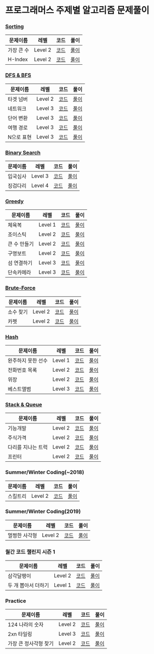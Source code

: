 # 프로그래머스 주제별 알고리즘 문제풀이

### [Sorting](https://programmers.co.kr/learn/courses/30/parts/12198)

|문제이름|레벨|코드|풀이|
|--|--|--|--|
|가장 큰 수|Level 2|[코드](https://github.com/jiwoo-kimm/problem-solving/blob/main/Programmers/Sorting/Maximum.java)|[풀이](https://velog.io/@jwkim/sorting-maximum)|
|H-Index|Level 2|[코드](https://github.com/jiwoo-kimm/problem-solving/blob/main/Programmers/Sorting/HIndex.java)|[풀이](https://velog.io/@jwkim/sorting-h-index)|

### [DFS & BFS](https://programmers.co.kr/learn/courses/30/parts/12421)

|문제이름|레벨|코드|풀이|
|--|--|--|--|
|타겟 넘버|Level 2|[코드](https://github.com/jiwoo-kimm/problem-solving/blob/main/Programmers/DFS%20%26%20BFS/TargetNumber.java)|[풀이](https://velog.io/@jwkim/DFS-target-number)|
|네트워크|Level 3|[코드](https://github.com/jiwoo-kimm/problem-solving/blob/main/Programmers/DFS%20%26%20BFS/Network.java)|[풀이](https://velog.io/@jwkim/BFS-network)|
|단어 변환|Level 3|[코드](https://github.com/jiwoo-kimm/problem-solving/blob/main/Programmers/DFS%20%26%20BFS/WordConversion.java)|[풀이](https://velog.io/@jwkim/DFS-word-conversion)
|여행 경로|Level 3|[코드](https://github.com/jiwoo-kimm/problem-solving/blob/main/Programmers/DFS%20%26%20BFS/TravelRoute.java)|[풀이](https://velog.io/@jwkim/DFS-travel-route)|
|N으로 표현|Level 3|[코드](https://github.com/jiwoo-kimm/problem-solving/blob/main/Programmers/DFS%20%26%20BFS/NExpression.java)|[풀이](https://velog.io/@jwkim/DFS-n-expression)|

### [Binary Search](https://programmers.co.kr/learn/courses/30/parts/12486)

|문제이름|레벨|코드|풀이|
|--|--|--|--|
|입국심사|Level 3|[코드](https://github.com/jiwoo-kimm/problem-solving/blob/main/Programmers/Binary%20Search/Immigration.java)|[풀이](https://velog.io/@jwkim/binary-search-immigration)|
|징검다리|Level 4|[코드](https://github.com/jiwoo-kimm/problem-solving/blob/main/Programmers/Binary%20Search/StepStones.java)|[풀이](https://velog.io/@jwkim/binary-search-step-stones)|

### [Greedy](https://programmers.co.kr/learn/courses/30/parts/12244)

|문제이름|레벨|코드|풀이|
|--|--|--|--|
|체육복|Level 1|[코드](https://github.com/jiwoo-kimm/problem-solving/blob/main/Programmers/Greedy/GymSuit.java)|[풀이](https://velog.io/@jwkim/greedy-gym-suit)|
|조이스틱|Level 2|[코드](https://github.com/jiwoo-kimm/problem-solving/blob/main/Programmers/Greedy/JoyStick.java)|[풀이](https://velog.io/@jwkim/greedy-joy-stick)|
|큰 수 만들기|Level 2|[코드](https://github.com/jiwoo-kimm/problem-solving/blob/main/Programmers/Greedy/MaxNum.java)|[풀이](https://velog.io/@jwkim/greedy-max-num)|
|구명보트|Level 2|[코드](https://github.com/jiwoo-kimm/problem-solving/blob/main/Programmers/Greedy/Lifeboat.java)|[풀이](https://velog.io/@jwkim/greedy-lifeboat)|
|섬 연결하기|Level 3|[코드](https://github.com/jiwoo-kimm/problem-solving/blob/main/Programmers/Greedy/Island.java)|[풀이](https://velog.io/@jwkim/greedy-island)|
|단속카메라|Level 3|[코드](https://github.com/jiwoo-kimm/problem-solving/blob/main/Programmers/Greedy/CCTV.java)|[풀이](https://velog.io/@jwkim/greedy-cctv)|

### [Brute-Force](https://programmers.co.kr/learn/courses/30/parts/12230)

|문제이름|레벨|코드|풀이|
|--|--|--|--|
|소수 찾기|Level 2|[코드](https://github.com/jiwoo-kimm/problem-solving/blob/main/Programmers/Brute-Force/PrimeNumber.java)|[풀이](https://velog.io/@jwkim/brute-force-prime-number)|
|카펫|Level 2|[코드](https://github.com/jiwoo-kimm/problem-solving/blob/main/Programmers/Brute-Force/Carpet.java)|[풀이](https://velog.io/@jwkim/brute-force-carpet)|

### [Hash](https://programmers.co.kr/learn/courses/30/parts/12077)

|문제이름|레벨|코드|풀이|
|--|--|--|--|
|완주하지 못한 선수|Level 1|[코드](https://github.com/jiwoo-kimm/problem-solving/blob/main/Programmers/Hash/IncompleteRunner.java)|[풀이](https://velog.io/@jwkim/hash-incomplete-runner)|
|전화번호 목록|Level 2|[코드](https://github.com/jiwoo-kimm/problem-solving/blob/main/Programmers/Hash/Phone.java)|[풀이](https://velog.io/@jwkim/hash-phone)|
|위장|Level 2|[코드](https://github.com/jiwoo-kimm/problem-solving/blob/main/Programmers/Hash/Disguise.java)|[풀이](https://velog.io/@jwkim/hash-disguise)|
|베스트앨범|Level 3|[코드](https://github.com/jiwoo-kimm/problem-solving/blob/main/Programmers/Hash/BestAlbum.java)|[풀이](https://velog.io/@jwkim/hash-best-album)|

### [Stack & Queue](https://programmers.co.kr/learn/courses/30/parts/12081)

|문제이름|레벨|코드|풀이|
|--|--|--|--|
|기능개발|Level 2|[코드](https://github.com/jiwoo-kimm/problem-solving/blob/main/Programmers/Stack%20%26%20Queue/FunctionDevelopment.java)|[풀이](https://velog.io/@jwkim/queue-function-development)|
|주식가격|Level 2|[코드](https://github.com/jiwoo-kimm/problem-solving/blob/main/Programmers/Stack%20%26%20Queue/Stock.java)|[풀이](https://velog.io/@jwkim/queue-stock-price)|
|다리를 지나는 트럭|Level 2|[코드](https://github.com/jiwoo-kimm/problem-solving/blob/main/Programmers/Stack%20%26%20Queue/TruckOnTheBridge.java)|[풀이](https://velog.io/@jwkim/queue-truck-on-the-bridge)|
|프린터|Level 2|[코드](https://github.com/jiwoo-kimm/problem-solving/blob/main/Programmers/Stack%20%26%20Queue/Printer.java)|[풀이](https://velog.io/@jwkim/queue-printer)|

### Summer/Winter Coding(~2018)

|문제이름|레벨|코드|풀이|
|--|--|--|--|
|스킬트리|Level 2|[코드](https://github.com/jiwoo-kimm/problem-solving/blob/main/Programmers/Summer-Winter%20Coding(~2018)/SkillTree.java)|[풀이](https://velog.io/@jwkim/skill-tree)|

### Summer/Winter Coding(2019)

|문제이름|레벨|코드|풀이|
|--|--|--|--|
|멀쩡한 사각형|Level 2|[코드](https://github.com/jiwoo-kimm/problem-solving/blob/main/Programmers/Summer-Winter%20Coding(2019)/Square.java)|[풀이](https://velog.io/@jwkim/square)|

### 월간 코드 챌린지 시즌 1

|문제이름|레벨|코드|풀이|
|--|--|--|--|
|삼각달팽이|Level 2|[코드](https://github.com/jiwoo-kimm/problem-solving/blob/main/Programmers/Monthly%20Code%20Challenge/Snail.java)|[풀이](https://velog.io/@jwkim/snail)|
|두 개 뽑아서 더하기|Level 1|[코드](https://github.com/jiwoo-kimm/problem-solving/blob/main/Programmers/Monthly%20Code%20Challenge/SumOfTwoElements.java)|[풀이](https://velog.io/@jwkim/montly-code-challenge-sum-of-two-elements)|

### Practice

|문제이름|레벨|코드|풀이|
|--|--|--|--|
|124 나라의 숫자|Level 2|[코드](https://github.com/jiwoo-kimm/problem-solving/blob/main/Programmers/Practice/World124.java)|[풀이](https://velog.io/@jwkim/world-124)|
|2xn 타일링|Level 3|[코드](https://github.com/jiwoo-kimm/problem-solving/blob/main/Programmers/Practice/Tile.java)|[풀이](https://velog.io/@jwkim/2xn-tile)|
|가장 큰 정사각형 찾기|Level 2|[코드](https://github.com/jiwoo-kimm/problem-solving/blob/main/Programmers/Practice/MaxSqaure.java)|[풀이](https://velog.io/@jwkim/practice-max-square)|
